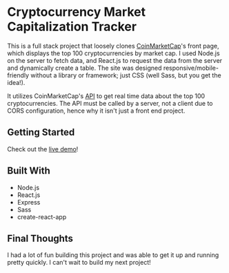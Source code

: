 # Cryptocurrency Market Capitalization Tracker

This is a full stack project that loosely clones [CoinMarketCap](https://coinmarketcap.com/)'s front page, which displays the top 100 cryptocurrencies by market cap. I used Node.js on the server to fetch data, and React.js to request the data from the server and dynamically create a table. The site was designed responsive/mobile-friendly without a library or framework; just CSS (well Sass, but you get the idea!).

It utilizes CoinMarketCap's [API](https://pro.coinmarketcap.com/) to get real time data about the top 100 cryptocurrencies. The API must be called by a server, not a client due to CORS configuration, hence why it isn't just a front end project.


## Getting Started

Check out the [live demo](https://ryanmack-crypto-tracker.herokuapp.com/)!

## Built With

* Node.js
* React.js
* Express
* Sass
* create-react-app


## Final Thoughts

I had a lot of fun building this project and was able to get it up and running pretty quickly. I can't wait to build my next project!
